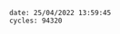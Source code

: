 

                date: 25/04/2022 13:59:45
                cycles: 94320

                         